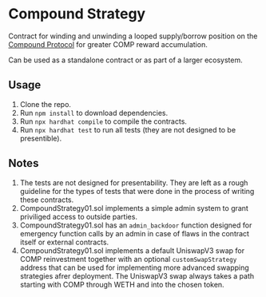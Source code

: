 # Compound Strategy

Contract for winding and unwinding a looped supply/borrow position on the [Compound Protocol](https://compound.finance/) for greater COMP reward accumulation. 

Can be used as a standalone contract or as part of a larger ecosystem.

## Usage

1. Clone the repo.
2. Run `npm install` to download dependencies.
3. Run `npx hardhat compile` to compile the contracts.
4. Run `npx hardhat test` to run all tests (they are not designed to be presentible).

## Notes

1. The tests are not designed for presentability. They are left as a rough guideline for the types of tests that were done in the process of writing these contracts.
2. CompoundStrategy01.sol implements a simple admin system to grant priviliged access to outside parties.
3. CompoundStrategy01.sol has an `admin_backdoor` function designed for emergency function calls by an admin in case of flaws in the contract itself or external contracts.
4. CompoundStrategy01.sol implements a default UniswapV3 swap for COMP reinvestment together with an optional `customSwapStrategy` address that can be used for implementing more advanced swapping strategies afrer deployment. The UniswapV3 swap always takes a path starting with COMP through WETH and into the chosen token.